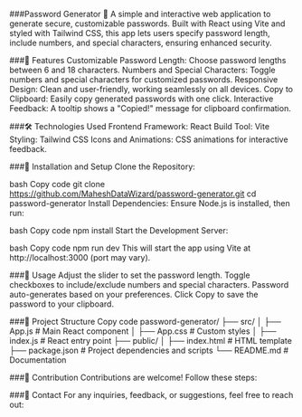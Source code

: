 ###Password Generator 🔑
A simple and interactive web application to generate secure, customizable passwords. Built with React using Vite and styled with Tailwind CSS, this app lets users specify password length, include numbers, and special characters, ensuring enhanced security.

###🚀 Features
Customizable Password Length: Choose password lengths between 6 and 18 characters.
Numbers and Special Characters: Toggle numbers and special characters for customized passwords.
Responsive Design: Clean and user-friendly, working seamlessly on all devices.
Copy to Clipboard: Easily copy generated passwords with one click.
Interactive Feedback: A tooltip shows a "Copied!" message for clipboard confirmation.

###🛠️ Technologies Used
Frontend Framework: React
Build Tool: Vite
Styling: Tailwind CSS
Icons and Animations: CSS animations for interactive feedback.


###🧰 Installation and Setup
Clone the Repository:

bash
Copy code
git clone https://github.com/MaheshDataWizard/password-generator.git
cd password-generator
Install Dependencies: Ensure Node.js is installed, then run:

bash
Copy code
npm install
Start the Development Server:

bash
Copy code
npm run dev
This will start the app using Vite at http://localhost:3000 (port may vary).

###🌟 Usage
Adjust the slider to set the password length.
Toggle checkboxes to include/exclude numbers and special characters.
Password auto-generates based on your preferences.
Click Copy to save the password to your clipboard.

###📂 Project Structure
Copy code
password-generator/
├── src/
│   ├── App.js        # Main React component
│   ├── App.css       # Custom styles
│   ├── index.js      # React entry point
├── public/
│   ├── index.html    # HTML template
├── package.json      # Project dependencies and scripts
└── README.md         # Documentation

###🙌 Contribution
Contributions are welcome! Follow these steps:


###📧 Contact
For any inquiries, feedback, or suggestions, feel free to reach out:
